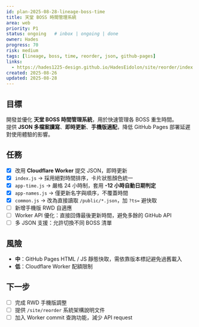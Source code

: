 ```yaml
---
id: plan-2025-08-28-lineage-boss-time
title: 天堂 BOSS 時間管理系統
area: web
priority: P1
status: ongoing   # inbox | ongoing | done
owner: Hades
progress: 70
risk: medium
tags: [lineage, boss, time, reorder, json, github-pages]
links:
  - https://hades1225-design.github.io/HadesEidolon/site/reorder/index.html
created: 2025-08-26
updated: 2025-08-28
---
```


## 目標
開發並優化 **天堂 BOSS 時間管理系統**，用於快速管理各 BOSS 重生時間。  
提供 **JSON 多檔案讀寫**、**即時更新**、**手機版適配**，降低 GitHub Pages 部署延遲對使用體驗的影響。

## 任務
- [x] 改用 **Cloudflare Worker** 提交 JSON，即時更新
- [x] `index.js` → 採用絕對時間排序，卡片狀態顏色統一
- [x] `app-time.js` → 嚴格 24 小時制，套用 **-12 小時自動日期判定**
- [x] `app-names.js` → 僅更新名字與順序，不覆蓋時間
- [x] `common.js` → 改為直接讀取 `/public/*.json`，加 `?ts=` 避快取
- [ ] 新增手機版 RWD 自適應
- [ ] Worker API 優化：直接回傳最後更新時間，避免多餘的 GitHub API
- [ ] 多 JSON 支援：允許切換不同 BOSS 清單

## 風險
- **中**：GitHub Pages HTML / JS 靜態快取，需依靠版本標記避免過舊載入
- **低**：Cloudflare Worker 配額限制

## 下一步
- [ ] 完成 RWD 手機版調整
- [ ] 提供 `/site/reorder` 系統架構說明文件
- [ ] 加入 Worker commit 查詢功能，減少 API request